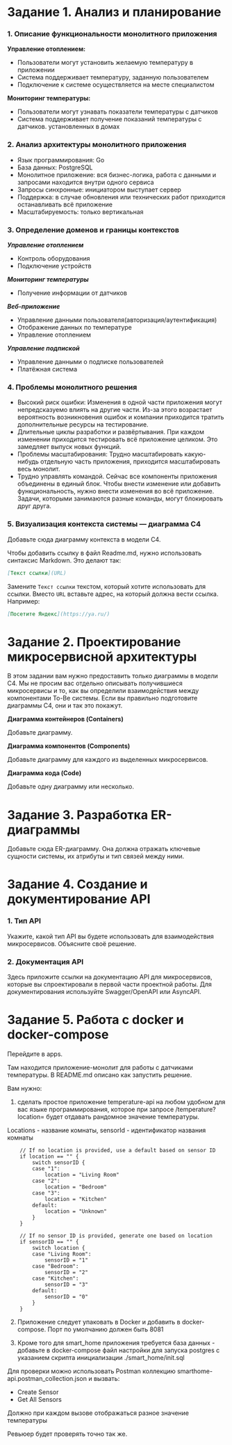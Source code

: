 # Задание 1. Анализ и планирование

### 1. Описание функциональности монолитного приложения

**Управление отоплением:**

- Пользователи могут установить желаемую температуру в приложении  
- Система поддерживает температуру, заданную пользователем  
- Подключение к системе осуществляется на месте специалистом  

**Мониторинг температуры:**

- Пользователи могут узнавать показатели температуры с датчиков  
- Система поддерживает получение показаний температуры с датчиков. установленных в домах  

### 2. Анализ архитектуры монолитного приложения

- Язык программирования: Go
- База данных: PostgreSQL
- Монолитное приложение: вся бизнес-логика, работа с данными и запросами находится внутри одного сервиса
- Запросы синхронные: инициатором выступает сервер
- Поддержка: в случае обновления или технических работ приходится останавливать всё приложение
- Масштабируемость: только вертикальная

### 3. Определение доменов и границы контекстов

***Управление отоплением***
- Контроль оборудования  
- Подключение устройств  

***Мониторинг температуры***
- Получение информации от датчиков

***Веб-приложение***
- Управление данными пользователя(авторизация/аутентификация)
- Отображение данных по температуре
- Управление отоплением

***Управление подпиской***
- Управление данными о подписке пользователей  
- Платёжная система  

### **4. Проблемы монолитного решения**

- Высокий риск ошибки: Изменения в одной части приложения могут непредсказуемо влиять на другие части. Из-за этого возрастает вероятность возникновения ошибок и компании приходится тратить дополнительные ресурсы на тестирование.  
- Длительные циклы разработки и развёртывания. При каждом изменении приходится тестировать всё приложение целиком. Это замедляет выпуск новых функций.  
- Проблемы масштабирования: Трудно масштабировать какую-нибудь отдельную часть приложения, приходится масштабировать весь монолит.  
- Трудно управлять командой. Сейчас все компоненты приложения объединены в единый блок. Чтобы внести изменение или добавить функциональность, нужно внести изменения во всё приложение. Задачи, которыми занимаются разные команды, могут блокировать друг друга.  

### 5. Визуализация контекста системы — диаграмма С4

Добавьте сюда диаграмму контекста в модели C4.

Чтобы добавить ссылку в файл Readme.md, нужно использовать синтаксис Markdown. Это делают так:

```markdown
[Текст ссылки](URL)
```

Замените `Текст ссылки` текстом, который хотите использовать для ссылки. Вместо `URL` вставьте адрес, на который должна вести ссылка. Например:

```markdown
[Посетите Яндекс](https://ya.ru/)
```

# Задание 2. Проектирование микросервисной архитектуры

В этом задании вам нужно предоставить только диаграммы в модели C4. Мы не просим вас отдельно описывать получившиеся микросервисы и то, как вы определили взаимодействия между компонентами To-Be системы. Если вы правильно подготовите диаграммы C4, они и так это покажут.

**Диаграмма контейнеров (Containers)**

Добавьте диаграмму.

**Диаграмма компонентов (Components)**

Добавьте диаграмму для каждого из выделенных микросервисов.

**Диаграмма кода (Code)**

Добавьте одну диаграмму или несколько.

# Задание 3. Разработка ER-диаграммы

Добавьте сюда ER-диаграмму. Она должна отражать ключевые сущности системы, их атрибуты и тип связей между ними.

# Задание 4. Создание и документирование API

### 1. Тип API

Укажите, какой тип API вы будете использовать для взаимодействия микросервисов. Объясните своё решение.

### 2. Документация API

Здесь приложите ссылки на документацию API для микросервисов, которые вы спроектировали в первой части проектной работы. Для документирования используйте Swagger/OpenAPI или AsyncAPI.

# Задание 5. Работа с docker и docker-compose

Перейдите в apps.

Там находится приложение-монолит для работы с датчиками температуры. В README.md описано как запустить решение.

Вам нужно:

1) сделать простое приложение temperature-api на любом удобном для вас языке программирования, которое при запросе /temperature?location= будет отдавать рандомное значение температуры.

Locations - название комнаты, sensorId - идентификатор названия комнаты

```
	// If no location is provided, use a default based on sensor ID
	if location == "" {
		switch sensorID {
		case "1":
			location = "Living Room"
		case "2":
			location = "Bedroom"
		case "3":
			location = "Kitchen"
		default:
			location = "Unknown"
		}
	}

	// If no sensor ID is provided, generate one based on location
	if sensorID == "" {
		switch location {
		case "Living Room":
			sensorID = "1"
		case "Bedroom":
			sensorID = "2"
		case "Kitchen":
			sensorID = "3"
		default:
			sensorID = "0"
		}
	}
```

2) Приложение следует упаковать в Docker и добавить в docker-compose. Порт по умолчанию должен быть 8081

3) Кроме того для smart_home приложения требуется база данных - добавьте в docker-compose файл настройки для запуска postgres с указанием скрипта инициализации ./smart_home/init.sql

Для проверки можно использовать Postman коллекцию smarthome-api.postman_collection.json и вызвать:

- Create Sensor
- Get All Sensors

Должно при каждом вызове отображаться разное значение температуры

Ревьюер будет проверять точно так же.


